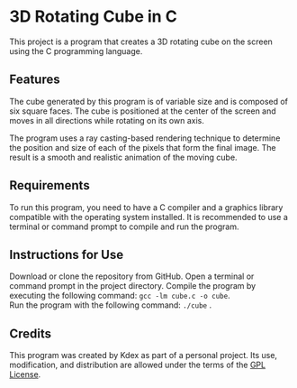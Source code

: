 # 3D Rotating Cube in C

This project is a program that creates a 3D rotating cube on the screen using the C programming language.

## Features

The cube generated by this program is of variable size and is composed of six square faces. The cube is positioned at the center of the screen and moves in all directions while rotating on its own axis.

The program uses a ray casting-based rendering technique to determine the position and size of each of the pixels that form the final image. The result is a smooth and realistic animation of the moving cube.

## Requirements

To run this program, you need to have a C compiler and a graphics library compatible with the operating system installed. It is recommended to use a terminal or command prompt to compile and run the program.

## Instructions for Use

Download or clone the repository from GitHub.
Open a terminal or command prompt in the project directory.
Compile the program by executing the following command: ```gcc -lm cube.c -o cube```.<br>
Run the program with the following command: ```./cube``` .

## Credits

This program was created by Kdex as part of a personal project. Its use, modification, and distribution are allowed under the terms of the [GPL License](https://en.wikipedia.org/wiki/GNU_General_Public_License "GPL License").